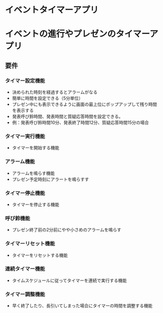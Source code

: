 # イベントタイマーアプリ
# イベントの進行やプレゼンのタイマーアプリ

## 要件

### タイマー設定機能
- 決められた時刻を経過するとアラームがなる
- 簡単に時間を設定できる（5分単位）
- プレゼン中にも表示できるように画面の最上位にポップアップして残り時間を表示する
- 発表呼び鈴時間、発表時間と質疑応答時間を設定できる。
- 例：発表呼び鈴時間10分、発表終了時間12分、質疑応答時間15分の場合

### タイマー実行機能
- タイマーを開始する機能

### アラーム機能
- アラームを鳴らす機能
- プレゼン予定時刻にアラートを鳴らすす
 

### タイマー停止機能
- タイマーを停止する機能

### 呼び鈴機能
- プレゼン終了前の2分前にやや小さめのアラームを鳴らす

### タイマーリセット機能
- タイマーをリセットする機能

### 連続タイマー機能
- タイムスケジュールに従ってタイマーを連続で実行する機能

### タイマー調整機能
- 早く終了したり、長引いてしまった場合にタイマーの時間を調整する機能

